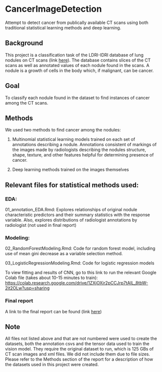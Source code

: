 # CancerImageDetection
Attempt to detect cancer from publically available CT scans using both traditional statistical learning methods and deep learning. 

## Background
This project is a classification task of the LDRI-IDRI database of lung nodules on CT scans (link [here](https://wiki.cancerimagingarchive.net/pages/viewpage.action?pageId=1966254)). The database contains slices of the CT scans as well as annotated values of each nodule found in the scans. A nodule is a growth of cells in the body which, if malignant, can be cancer.

## Goal
To classify each nodule found in the dataset to find instances of cancer among the CT scans.

## Methods
We used two methods to find cancer among the nodules:

1) Multinomial statistical learning models trained on each set of annotations describing a nodule. Annotations consistent of markings of the images made by radiologists describing the nodules structure, shape, texture, and other features helpful for determining presence of cancer.

2) Deep learning methods trained on the images themselves 

## Relevant files for statistical methods used:

### EDA:

01_annotation_EDA.Rmd: Explores relationships of original nodule characteristic predictors and their summary statistics with the response variable. Also, explores distributions of radiologist annotations by radiologist (not used in final report)

### Modeling:

02_RandomForestModeling.Rmd: Code for random forest model, including use of mean gini decrease as a variable selection method.

03_LogisticRegressionModeling.Rmd: Code for logistic regression models

To view fitting and results of CNN, go to this link to run the relevant Google Colab file (takes about 10-15 minutes to train): https://colab.research.google.com/drive/1ZXjOXir2pCCJrp7tAIL_8tbW-2jt2OLw?usp=sharing

### Final report

A link to the final report can be found (link [here](https://docs.google.com/document/d/1d2BtYcFcLvLh7Se-v5h06bRKAoc1yzDUQvo7Kx2jRPw/edit#heading=h.9ssys0ki4cjw))

## Note

All files not listed above and that are not numbered were used to create the datasets, both the annotation csvs and the tensor data used to train the vision model. They require the original dataset to run, which is 125 GBs of CT scan images and xml files. We did not include them due to file sizes. Please refer to the Methods section of the report for a description of how the datasets used in this project were created.
